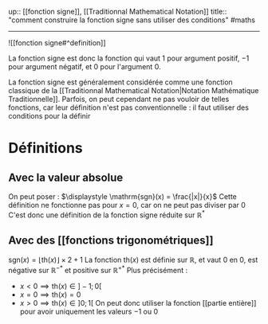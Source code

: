 up:: [[fonction signe]], [[Traditionnal Mathematical Notation]] 
title:: "comment construire la fonction signe sans utiliser des conditions"
#maths 

---

![[fonction signe#^definition]]

La fonction signe est donc la fonction qui vaut $1$ pour argument positif, $-1$ pour argument négatif, et $0$ pour l'argument $0$.

La fonction signe est généralement considérée comme une fonction classique de la [[Traditionnal Mathematical Notation|Notation Mathématique Traditionnelle]].
Parfois, on peut cependant ne pas vouloir de telles fonctions, car leur définition n'est pas conventionnelle : il faut utiliser des conditions pour la définir

# Définitions

## Avec la valeur absolue
On peut poser : $\displaystyle \mathrm{sgn}(x) = \frac{|x|}{x}$
Cette définition ne fonctionne pas pour $x = 0$, car on ne peut pas diviser par $0$
C'est donc une définition de la fonction signe réduite sur $\mathbb{R}^{*}$

## Avec des [[fonctions trigonométriques]] 
$\mathrm{sgn}(x) = \left\lfloor \mathrm{th}(x) \right\rfloor \times 2 + 1$
La fonction $\mathrm{th}(x)$ est définie sur $\mathbb{R}$, et vaut $0$ en $0$, est négative sur $\mathbb{R}^{-*}$ et positive sur $\mathbb{R}^{+*}$
Plus précisément :
 - $x < 0 \implies \mathrm{th}(x) \in ]-1; 0[$
 - $x = 0 \implies \mathrm{th}(x) = 0$
 - $x > 0 \implies \mathrm{th}(x) \in ]0; 1[$
On peut donc utiliser la fonction [[partie entière]] pour avoir uniquement les valeurs $-1$ ou $0$



